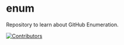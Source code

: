 # enum
Repository to learn about GitHub Enumeration.



































































































































































































































































































































[![Contributors](https://img.shields.io/badge/Contributors-3-brightgreen)](https://github.com/EurydiceCorp/enum/graphs/contributors)
